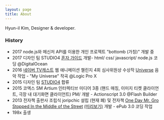 ```yaml
---
layout: page
title: About
---
```


Hyun-il Kim, Designer & developer.

### History
>
* 2017 node.js와 메신저 API를 이용한 개인 프로젝트 "bottomb (가칭)" 개발 중
* 2017 디자인 팀 STUDIO4 [혼자 가이드](http://honjaguide.com) 개발- html/ css/ javascript/ node.js 코딩 @DigitalOcean
* 2016 [네이버 TV캐스트](http://tv.naver.com/) 웹 애니메이션 챌린지 4회 심사위원상 수상작 [Universe](http://tv.naver.com/v/491276) 음악 작업 - "My Universe" 작곡 @Logic Pro X
* 2015 디자인 팀 [STUDIO4](https://studio4great.tumblr.com) 합류
* 2015 코엑스 SM Artium 인터렉티브 미디어 3종 (핸드 매칭, 이미지 티켓 클라이언트, 극장 내 대기화면 클라이언트) PM/ 개발 - Actionscript 3.0 @Flash Builder
* 2013 전자책 출판사 조립식 joripchic 설립 (현재 폐) 및 전자책 [One Day Mr. Gro Stopped In the Middle of the Street](https://itunes.apple.com/us/book/one-day-mr.-gro-stopped-in/id612602763?mt=11) [(미리보기)](https://www.flickr.com/photos/joripchic/albums/72157632687146470) 개발 - ePub 3.0 코딩 작업
* 198x 출생
